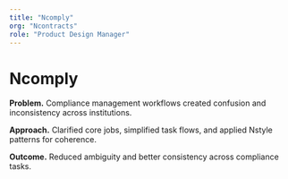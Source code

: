 ```yaml
---
title: "Ncomply"
org: "Ncontracts"
role: "Product Design Manager"
---
```


# Ncomply

**Problem.** Compliance management workflows created confusion and inconsistency across institutions.

**Approach.** Clarified core jobs, simplified task flows, and applied Nstyle patterns for coherence.

**Outcome.** Reduced ambiguity and better consistency across compliance tasks.
